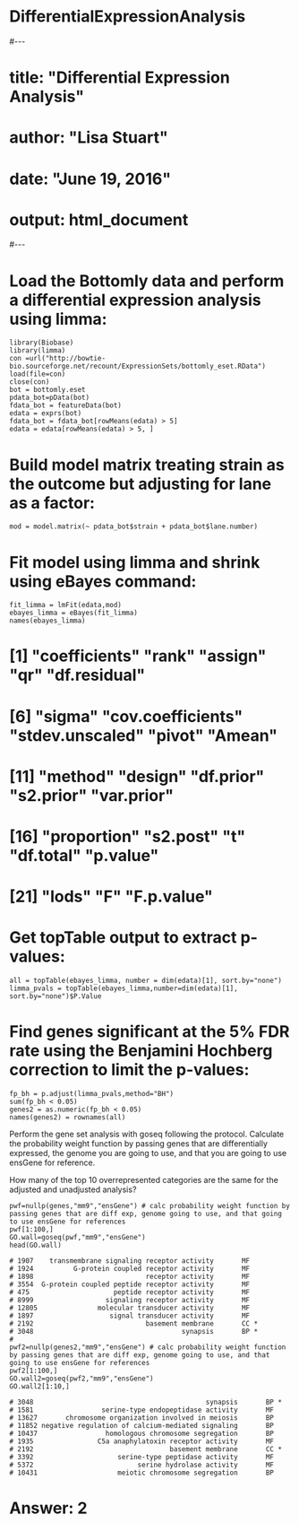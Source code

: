 # DifferentialExpressionAnalysis

#---
# title: "Differential Expression Analysis"
# author: "Lisa Stuart"
# date: "June 19, 2016"
# output: html_document
#---

# Load the Bottomly data and perform a differential expression analysis using limma:

```{r}
library(Biobase)
library(limma)
con =url("http://bowtie-bio.sourceforge.net/recount/ExpressionSets/bottomly_eset.RData")
load(file=con)
close(con)
bot = bottomly.eset
pdata_bot=pData(bot)
fdata_bot = featureData(bot)
edata = exprs(bot)
fdata_bot = fdata_bot[rowMeans(edata) > 5]
edata = edata[rowMeans(edata) > 5, ]
```

# Build model matrix treating strain as the outcome but adjusting for lane as a factor:

```{r}
mod = model.matrix(~ pdata_bot$strain + pdata_bot$lane.number)
```

# Fit model using limma and shrink using eBayes command:

```{r}
fit_limma = lmFit(edata,mod)
ebayes_limma = eBayes(fit_limma)
names(ebayes_limma)
```

#  [1] "coefficients"     "rank"             "assign"           "qr"               "df.residual"     
# [6] "sigma"            "cov.coefficients" "stdev.unscaled"   "pivot"            "Amean"           
# [11] "method"           "design"           "df.prior"         "s2.prior"         "var.prior"       
# [16] "proportion"       "s2.post"          "t"                "df.total"         "p.value"         
# [21] "lods"             "F"                "F.p.value" 

# Get topTable output to extract p-values:

```{r}
all = topTable(ebayes_limma, number = dim(edata)[1], sort.by="none")
limma_pvals = topTable(ebayes_limma,number=dim(edata)[1], sort.by="none")$P.Value
```

# Find genes significant at the 5% FDR rate using the Benjamini Hochberg correction to limit the p-values:

```{r}
fp_bh = p.adjust(limma_pvals,method="BH") 
sum(fp_bh < 0.05)
genes2 = as.numeric(fp_bh < 0.05)
names(genes2) = rownames(all)
```

Perform the gene set analysis with goseq following the protocol. Calculate the probability weight function by passing genes that are differentially expressed, the genome you are going to use, and that you are going to use ensGene for reference.

How many of the top 10 overrepresented categories are the same for the adjusted and unadjusted analysis?

```{r}
pwf=nullp(genes,"mm9","ensGene") # calc probability weight function by passing genes that are diff exp, genome going to use, and that going to use ensGene for references
pwf[1:100,]
GO.wall=goseq(pwf,"mm9","ensGene")
head(GO.wall)

# 1907    transmembrane signaling receptor activity       MF
# 1924          G-protein coupled receptor activity       MF
# 1898                            receptor activity       MF
# 3554  G-protein coupled peptide receptor activity       MF
# 475                     peptide receptor activity       MF
# 8999                  signaling receptor activity       MF
# 12805               molecular transducer activity       MF
# 1897                   signal transducer activity       MF
# 2192                            basement membrane       CC *
# 3048                                     synapsis       BP *
# 
pwf2=nullp(genes2,"mm9","ensGene") # calc probability weight function by passing genes that are diff exp, genome going to use, and that going to use ensGene for references
pwf2[1:100,]
GO.wall2=goseq(pwf2,"mm9","ensGene")
GO.wall2[1:10,]

# 3048                                           synapsis       BP *
# 1581                 serine-type endopeptidase activity       MF
# 13627       chromosome organization involved in meiosis       BP
# 11852 negative regulation of calcium-mediated signaling       BP
# 10437                 homologous chromosome segregation       BP
# 1935                C5a anaphylatoxin receptor activity       MF
# 2192                                  basement membrane       CC *
# 3392                     serine-type peptidase activity       MF
# 5372                          serine hydrolase activity       MF
# 10431                    meiotic chromosome segregation       BP
```

# Answer: 2

